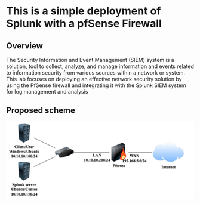 # This is a simple deployment of Splunk with a pfSense Firewall
## Overview
The Security Information and Event Management (SIEM) system is a solution, tool to collect, analyze, and manage information and events related to information security from various sources within a network or system.
This lab focuses on deploying an effective network security solution by using the PfSense firewall and integrating it with the Splunk SIEM system for log management and analysis
## Proposed scheme
![Architecture](Architecture.png)
